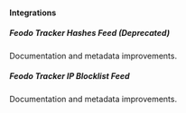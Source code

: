 
#### Integrations
##### Feodo Tracker Hashes Feed (Deprecated)
Documentation and metadata improvements.

##### Feodo Tracker IP Blocklist Feed
Documentation and metadata improvements.
